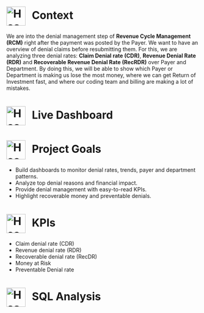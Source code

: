 <h1>
  <img src="https://static.vecteezy.com/system/resources/thumbnails/036/372/442/small_2x/hospital-building-with-ambulance-emergency-car-on-cityscape-background-cartoon-illustration-vector.jpg" alt="Hospital Logo" width="50" style="vertical-align: middle; margin-right: 10px;">
  Context
</h1>

We are into the denial management step of **Revenue Cycle Management (RCM)** right after the payment was posted by the Payer. We want to have an overview of denial claims before resubmitting them. For this, we are analyzing three denial rates: **Claim Denial rate (CDR)**, **Revenue Denial Rate (RDR)** and **Recoverable Revenue Denial Rate (RecRDR)** over Payer and Department. By doing this, we will be able to show which Payer or Department is making us lose the most money, where we can get Return of Investment fast, and where our coding team and billing are making a lot of mistakes.

<h1>
  <img src="https://valuechainplanning.com/upload/blog/28520.jpg" alt="Hospital Logo" width="50" style="vertical-align: middle; margin-right: 10px;">
  Live Dashboard
</h1>

<h1>
  <img src="https://scottklasen.com/wp-content/uploads/2021/04/goal-setting-1955806__480.png" alt="Hospital Logo" width="50" style="vertical-align: middle; margin-right: 10px;">
  Project Goals
</h1>

- Build dashboards to monitor denial rates, trends, payer and department patterns.
- Analyze top denial reasons and financial impact.
- Provide denial management with easy-to-read KPIs.
- Highlight recoverable money and preventable denials.

<h1>
  <img src="https://www.lohmancompany.com/wp-content/uploads/2018/08/478552927-1-scaled-2560x1280.jpg" alt="Hospital Logo" width="50" style="vertical-align: middle; margin-right: 10px;">
   KPIs
</h1>

- Claim denial rate (CDR)
- Revenue denial rate (RDR)
- Recoverable denial rate (RecDR)
- Money at Risk
- Preventable Denial rate
 
 <h1>
  <img src="https://www.lohmancompany.com/wp-content/uploads/2018/08/478552927-1-scaled-2560x1280.jpg" alt="Hospital Logo" width="50" style="vertical-align: middle; margin-right: 10px;">
   SQL Analysis
</h1>
 
